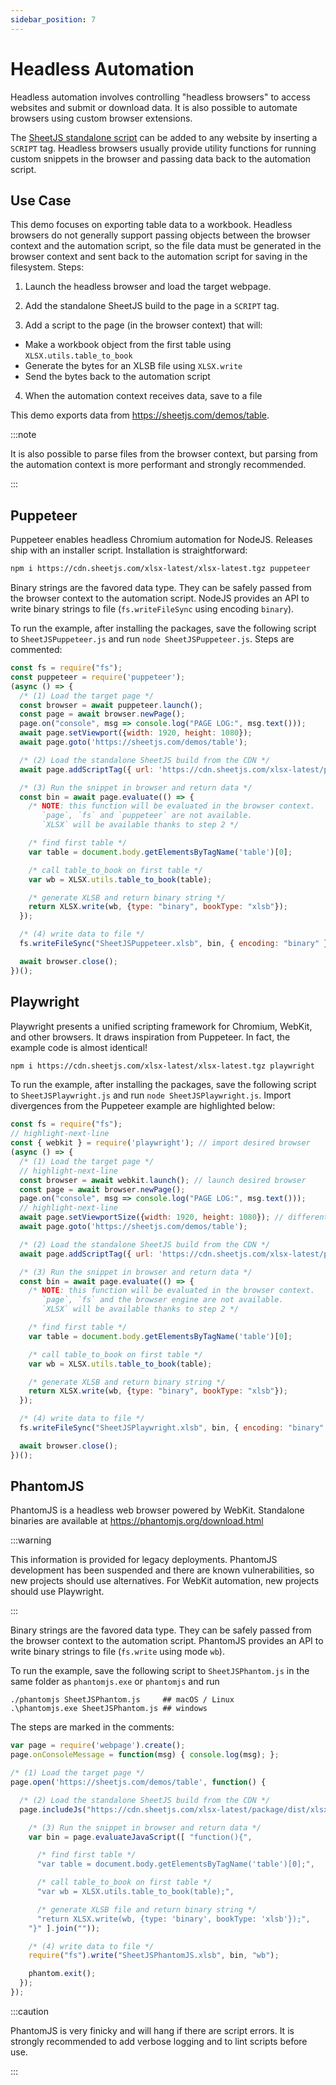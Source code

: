```yaml
---
sidebar_position: 7
---
```


# Headless Automation

Headless automation involves controlling "headless browsers" to access websites
and submit or download data.  It is also possible to automate browsers using
custom browser extensions.

The [SheetJS standalone script](../../installation/standalone) can be added to
any website by inserting a `SCRIPT` tag.  Headless browsers usually provide
utility functions for running custom snippets in the browser and passing data
back to the automation script.

## Use Case

This demo focuses on exporting table data to a workbook.  Headless browsers do
not generally support passing objects between the browser context and the
automation script, so the file data must be generated in the browser context
and sent back to the automation script for saving in the filesystem.  Steps:

1) Launch the headless browser and load the target webpage.

2) Add the standalone SheetJS build to the page in a `SCRIPT` tag.

3) Add a script to the page (in the browser context) that will:

- Make a workbook object from the first table using `XLSX.utils.table_to_book`
- Generate the bytes for an XLSB file using `XLSX.write`
- Send the bytes back to the automation script

4) When the automation context receives data, save to a file

This demo exports data from <https://sheetjs.com/demos/table>.

:::note

It is also possible to parse files from the browser context, but parsing from
the automation context is more performant and strongly recommended.

:::

## Puppeteer

Puppeteer enables headless Chromium automation for NodeJS.  Releases ship with
an installer script.  Installation is straightforward:

```bash
npm i https://cdn.sheetjs.com/xlsx-latest/xlsx-latest.tgz puppeteer
```

Binary strings are the favored data type.  They can be safely passed from the
browser context to the automation script.  NodeJS provides an API to write
binary strings to file (`fs.writeFileSync` using encoding `binary`).

To run the example, after installing the packages, save the following script to
`SheetJSPuppeteer.js` and run `node SheetJSPuppeteer.js`.  Steps are commented:

```js title="SheetJSPuppeteer.js"
const fs = require("fs");
const puppeteer = require('puppeteer');
(async () => {
  /* (1) Load the target page */
  const browser = await puppeteer.launch();
  const page = await browser.newPage();
  page.on("console", msg => console.log("PAGE LOG:", msg.text()));
  await page.setViewport({width: 1920, height: 1080});
  await page.goto('https://sheetjs.com/demos/table');

  /* (2) Load the standalone SheetJS build from the CDN */
  await page.addScriptTag({ url: 'https://cdn.sheetjs.com/xlsx-latest/package/dist/xlsx.full.min.js' });

  /* (3) Run the snippet in browser and return data */
  const bin = await page.evaluate(() => {
    /* NOTE: this function will be evaluated in the browser context.
       `page`, `fs` and `puppeteer` are not available.
       `XLSX` will be available thanks to step 2 */

    /* find first table */
    var table = document.body.getElementsByTagName('table')[0];

    /* call table_to_book on first table */
    var wb = XLSX.utils.table_to_book(table);

    /* generate XLSB and return binary string */
    return XLSX.write(wb, {type: "binary", bookType: "xlsb"});
  });

  /* (4) write data to file */
  fs.writeFileSync("SheetJSPuppeteer.xlsb", bin, { encoding: "binary" });

  await browser.close();
})();
```

## Playwright

Playwright presents a unified scripting framework for Chromium, WebKit, and
other browsers.  It draws inspiration from Puppeteer.  In fact, the example
code is almost identical!

```bash
npm i https://cdn.sheetjs.com/xlsx-latest/xlsx-latest.tgz playwright
```

To run the example, after installing the packages, save the following script to
`SheetJSPlaywright.js` and run `node SheetJSPlaywright.js`.  Import divergences
from the Puppeteer example are highlighted below:

```js title="SheetJSPlaywright.js"
const fs = require("fs");
// highlight-next-line
const { webkit } = require('playwright'); // import desired browser
(async () => {
  /* (1) Load the target page */
  // highlight-next-line
  const browser = await webkit.launch(); // launch desired browser
  const page = await browser.newPage();
  page.on("console", msg => console.log("PAGE LOG:", msg.text()));
  // highlight-next-line
  await page.setViewportSize({width: 1920, height: 1080}); // different name :(
  await page.goto('https://sheetjs.com/demos/table');

  /* (2) Load the standalone SheetJS build from the CDN */
  await page.addScriptTag({ url: 'https://cdn.sheetjs.com/xlsx-latest/package/dist/xlsx.full.min.js' });

  /* (3) Run the snippet in browser and return data */
  const bin = await page.evaluate(() => {
    /* NOTE: this function will be evaluated in the browser context.
       `page`, `fs` and the browser engine are not available.
       `XLSX` will be available thanks to step 2 */

    /* find first table */
    var table = document.body.getElementsByTagName('table')[0];

    /* call table_to_book on first table */
    var wb = XLSX.utils.table_to_book(table);

    /* generate XLSB and return binary string */
    return XLSX.write(wb, {type: "binary", bookType: "xlsb"});
  });

  /* (4) write data to file */
  fs.writeFileSync("SheetJSPlaywright.xlsb", bin, { encoding: "binary" });

  await browser.close();
})();
```


## PhantomJS

PhantomJS is a headless web browser powered by WebKit.  Standalone binaries are
available at <https://phantomjs.org/download.html>

:::warning

This information is provided for legacy deployments.  PhantomJS development has
been suspended and there are known vulnerabilities, so new projects should use
alternatives.  For WebKit automation, new projects should use Playwright.

:::

Binary strings are the favored data type.  They can be safely passed from the
browser context to the automation script.  PhantomJS provides an API to write
binary strings to file (`fs.write` using mode `wb`).

To run the example, save the following script to `SheetJSPhantom.js` in the same
folder as `phantomjs.exe` or `phantomjs` and run

```
./phantomjs SheetJSPhantom.js     ## macOS / Linux
.\phantomjs.exe SheetJSPhantom.js ## windows
```

The steps are marked in the comments:

```js title="SheetJSPhantom.js"
var page = require('webpage').create();
page.onConsoleMessage = function(msg) { console.log(msg); };

/* (1) Load the target page */
page.open('https://sheetjs.com/demos/table', function() {

  /* (2) Load the standalone SheetJS build from the CDN */
  page.includeJs("https://cdn.sheetjs.com/xlsx-latest/package/dist/xlsx.full.min.js", function() {

    /* (3) Run the snippet in browser and return data */
    var bin = page.evaluateJavaScript([ "function(){",

      /* find first table */
      "var table = document.body.getElementsByTagName('table')[0];",

      /* call table_to_book on first table */
      "var wb = XLSX.utils.table_to_book(table);",

      /* generate XLSB file and return binary string */
      "return XLSX.write(wb, {type: 'binary', bookType: 'xlsb'});",
    "}" ].join(""));

    /* (4) write data to file */
    require("fs").write("SheetJSPhantomJS.xlsb", bin, "wb");

    phantom.exit();
  });
});
```

:::caution

PhantomJS is very finicky and will hang if there are script errors.  It is
strongly recommended to add verbose logging and to lint scripts before use.

:::
